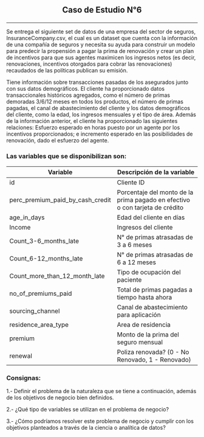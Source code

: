 ## <p style="text-align: center;">**Caso de Estudio N°6**</p>
_____________________________

Se entrega el siguiente set de datos de una empresa del sector de seguros, InsuranceCompany.csv, el cual es un dataset que cuenta con la información de una compañía de seguros y necesita su ayuda para construir un modelo para predecir la propensión a pagar la prima de renovación y crear un plan de incentivos para que sus agentes maximicen los ingresos netos (es decir, renovaciones, incentivos otorgados para cobrar las renovaciones) recaudados de las políticas publican su emisión.

Tiene información sobre transacciones pasadas de los asegurados junto con sus datos demográficos. El cliente ha proporcionado datos transaccionales históricos agregados, como el número de primas demoradas 3/6/12 meses en todos los productos, el número de primas pagadas, el canal de abastecimiento del cliente y los datos demográficos del cliente, como la edad, los ingresos mensuales y el tipo de área. Además de la información anterior, el cliente ha proporcionado las siguientes relaciones:
Esfuerzo esperado en horas puesto por un agente por los incentivos proporcionados; e incremento esperado en las posibilidades de renovación, dado el esfuerzo del agente.


### Las variables que se disponibilizan son:

| Variable                            | Descripción de la variable                                                    |
|-------------------------------------|-------------------------------------------------------------------------------|
| id                                  | Cliente ID                                                                    |
| perc_premium_paid_by_cash_credit    | Porcentaje del monto de la prima pagado en efectivo o con tarjeta de crédito  |
| age_in_days                         | Edad del cliente en días                                                      |
| Income                              | Ingresos del cliente                                                          |
| Count_3-6_months_late               | N° de primas atrasadas de 3 a 6 meses                                         |
| Count_6-12_months_late              | N° de primas atrasadas de 6 a 12 meses                                        |
| Count_more_than_12_month_late       | Tipo de ocupación del paciente                                                |
| no_of_premiums_paid                 | Total de primas pagadas a tiempo hasta ahora                                  |
| sourcing_channel                    | Canal de abastecimiento para aplicación                                       |
| residence_area_type                 | Area de residencia                                                            |
| premium                             | Monto de la prima del seguro mensual                                          |
| renewal                             | Poliza renovada? (0 - No Renovado, 1 - Renovado)                              |

### Consignas:

1.-  Definir  el  problema  de  la  naturaleza  que  se  tiene  a  continuación,  además  de  los objetivos de negocio bien definidos.

2.- ¿Qué tipo de variables se utilizan en el problema de negocio?

3.- ¿Cómo podríamos resolver este problema de negocio y cumplir con los objetivos planteados a través de la ciencia o analítica de datos?
